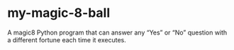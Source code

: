 # my-magic-8-ball
A magic8 Python program that can answer any “Yes” or “No” question with a different fortune each time it executes.
